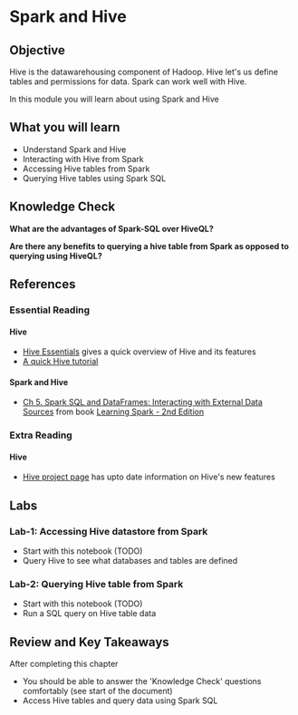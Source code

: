 <link rel='stylesheet' href='assets/css/main.css'/>

# Spark and Hive

## Objective

Hive is the datawarehousing component of Hadoop.  Hive let's us define tables and permissions for data.  Spark can work well with Hive.

In this module you will learn about using Spark and Hive

## What you will learn

- Understand Spark and Hive
- Interacting with Hive from Spark
- Accessing Hive tables from Spark
- Querying Hive tables using Spark SQL

## Knowledge Check

**What are the advantages of Spark-SQL over HiveQL?**

**Are there any benefits to querying a hive table from Spark as opposed to querying using HiveQL?**

## References

### Essential Reading

#### Hive

* [Hive Essentials](https://learning.oreilly.com/library/view/apache-hive-essentials/9781788995092/) gives a quick overview of Hive and its features
* [A quick Hive tutorial](https://www.guru99.com/introduction-hive.html)

#### Spark and Hive

* [Ch 5. Spark SQL and DataFrames: Interacting with External Data Sources](https://learning.oreilly.com/library/view/learning-spark-2nd/9781492050032/ch05.html)  from book [Learning Spark - 2nd Edition](https://learning.oreilly.com/library/view/learning-spark-2nd/9781492050032/)

### Extra Reading

#### Hive

* [Hive project page](https://hive.apache.org/) has upto date information on Hive's new features

## Labs

### Lab-1: Accessing Hive datastore from Spark

- Start with this notebook (TODO)
- Query Hive to see what databases and tables are defined

### Lab-2: Querying Hive table from Spark

- Start with this notebook (TODO)
- Run a SQL query on Hive table data

## Review and Key Takeaways

After completing this chapter

* You should be able to answer the 'Knowledge Check' questions comfortably (see start of the document)
* Access Hive tables and query data using Spark SQL
